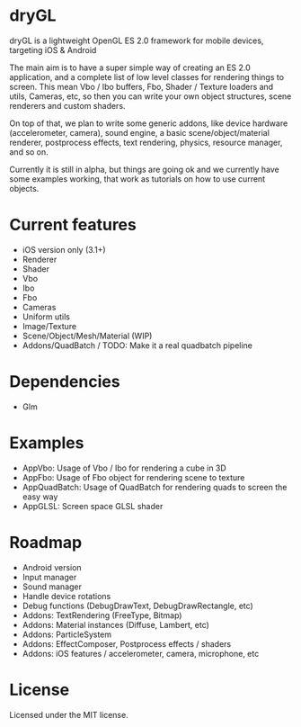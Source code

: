 dryGL
=====

dryGL is a lightweight OpenGL ES 2.0 framework for mobile devices, targeting iOS & Android

The main aim is to have a super simple way of creating an ES 2.0 application, and a complete list of low level classes for rendering things to screen.
This mean Vbo / Ibo buffers, Fbo, Shader / Texture loaders and utils, Cameras, etc, so then you can write your own object structures, scene renderers and custom shaders.

On top of that, we plan to write some generic addons, like device hardware (accelerometer, camera), sound engine, a basic scene/object/material renderer, postprocess effects, text rendering, physics, resource manager, and so on.

Currently it is still in alpha, but things are going ok and we currently have some examples working, that work as tutorials on how to use current objects.

Current features
================
- iOS version only (3.1+)
- Renderer
- Shader
- Vbo
- Ibo
- Fbo
- Cameras
- Uniform utils
- Image/Texture
- Scene/Object/Mesh/Material (WIP)
- Addons/QuadBatch / TODO: Make it a real quadbatch pipeline

Dependencies
============
- Glm

Examples
========
- AppVbo: Usage of Vbo / Ibo for rendering a cube in 3D
- AppFbo: Usage of Fbo object for rendering scene to texture
- AppQuadBatch: Usage of QuadBatch for rendering quads to screen the easy way
- AppGLSL: Screen space GLSL shader

Roadmap
=======
- Android version
- Input manager
- Sound manager
- Handle device rotations
- Debug functions (DebugDrawText, DebugDrawRectangle, etc)
- Addons: TextRendering (FreeType, Bitmap)
- Addons: Material instances (Diffuse, Lambert, etc)
- Addons: ParticleSystem
- Addons: EffectComposer, Postprocess effects / shaders
- Addons: iOS features / accelerometer, camera, microphone, etc

License
=======

Licensed under the MIT license.

